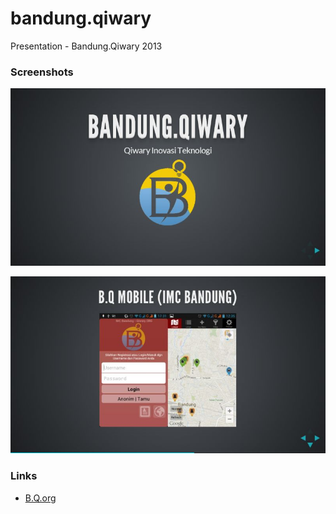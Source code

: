 bandung.qiwary
==============

Presentation - Bandung.Qiwary 2013

### Screenshots

![Screenshot-1](bq1.jpg "...")

![Screenshot-2](bq2.jpg "...")

### Links

- [B.Q.org](http://bandung.qiwary.org)